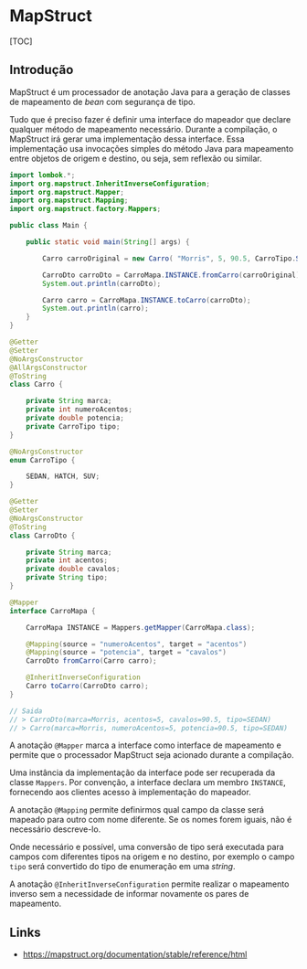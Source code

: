 # MapStruct

[TOC]

## Introdução

MapStruct é um processador de anotação Java para a geração de classes de mapeamento de *bean* com segurança de tipo.

Tudo que é preciso fazer é definir uma interface do mapeador que declare qualquer método de mapeamento necessário. Durante a compilação, o MapStruct irá gerar uma implementação dessa interface. Essa implementação usa invocações simples do método Java para mapeamento entre objetos de origem e destino, ou seja, sem reflexão ou similar.

```java
import lombok.*;
import org.mapstruct.InheritInverseConfiguration;
import org.mapstruct.Mapper;
import org.mapstruct.Mapping;
import org.mapstruct.factory.Mappers;

public class Main {

    public static void main(String[] args) {

        Carro carroOriginal = new Carro( "Morris", 5, 90.5, CarroTipo.SEDAN );

        CarroDto carroDto = CarroMapa.INSTANCE.fromCarro(carroOriginal);
        System.out.println(carroDto);

        Carro carro = CarroMapa.INSTANCE.toCarro(carroDto);
        System.out.println(carro);
    }
}

@Getter
@Setter
@NoArgsConstructor
@AllArgsConstructor
@ToString
class Carro {

    private String marca;
    private int numeroAcentos;
    private double potencia;
    private CarroTipo tipo;
}

@NoArgsConstructor
enum CarroTipo {

    SEDAN, HATCH, SUV;
}

@Getter
@Setter
@NoArgsConstructor
@ToString
class CarroDto {

    private String marca;
    private int acentos;
    private double cavalos;
    private String tipo;
}

@Mapper
interface CarroMapa {

    CarroMapa INSTANCE = Mappers.getMapper(CarroMapa.class);

    @Mapping(source = "numeroAcentos", target = "acentos")
    @Mapping(source = "potencia", target = "cavalos")
    CarroDto fromCarro(Carro carro);

    @InheritInverseConfiguration
    Carro toCarro(CarroDto carro);
}

// Saida
// > CarroDto(marca=Morris, acentos=5, cavalos=90.5, tipo=SEDAN)
// > Carro(marca=Morris, numeroAcentos=5, potencia=90.5, tipo=SEDAN)
```

A anotação `@Mapper` marca a interface como interface de mapeamento e permite que o processador MapStruct seja acionado durante a compilação.

Uma instância da implementação da interface pode ser recuperada da classe `Mappers`. Por convenção, a interface declara um membro `INSTANCE`, fornecendo aos clientes acesso à implementação do mapeador.

A anotação `@Mapping` permite definirmos qual campo da classe será mapeado para outro com nome diferente. Se os nomes forem iguais, não é necessário descreve-lo.

Onde necessário e possível, uma conversão de tipo será executada para campos com diferentes tipos na origem e no destino, por exemplo o campo `tipo` será convertido do tipo de enumeração em uma *string*.

A anotação `@InheritInverseConfiguration` permite realizar o mapeamento inverso sem a necessidade de informar novamente os pares de mapeamento.

## Links

- <https://mapstruct.org/documentation/stable/reference/html>
